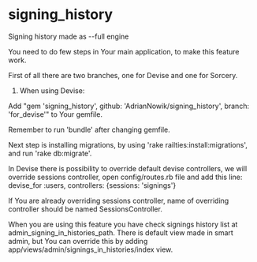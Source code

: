 signing_history
===============

Signing history made as --full engine

You need to do few steps in Your main application, to make this feature
work.

First of all there are two branches, one for Devise and one for Sorcery.

1. When using Devise:

Add "gem 'signing_history', github: 'AdrianNowik/signing_history', branch: 'for_devise'" to Your gemfile.

Remember to run 'bundle' after changing gemfile.

Next step is installing migrations, by using 'rake railties:install:migrations', and run 'rake db:migrate'.

In Devise there is possibility to override default devise controllers,
we will override sessions controller, open config/routes.rb file and add this line:
devise_for :users, controllers: {sessions: 'signings'}

If You are already overriding sessions controller, name of overriding
controller should be named SessionsController.

When you are using this feature you have check signings history list at
admin_signing_in_histories_path. There is default view made in smart
admin, but You can override this by adding
app/views/admin/signings_in_histories/index view.


